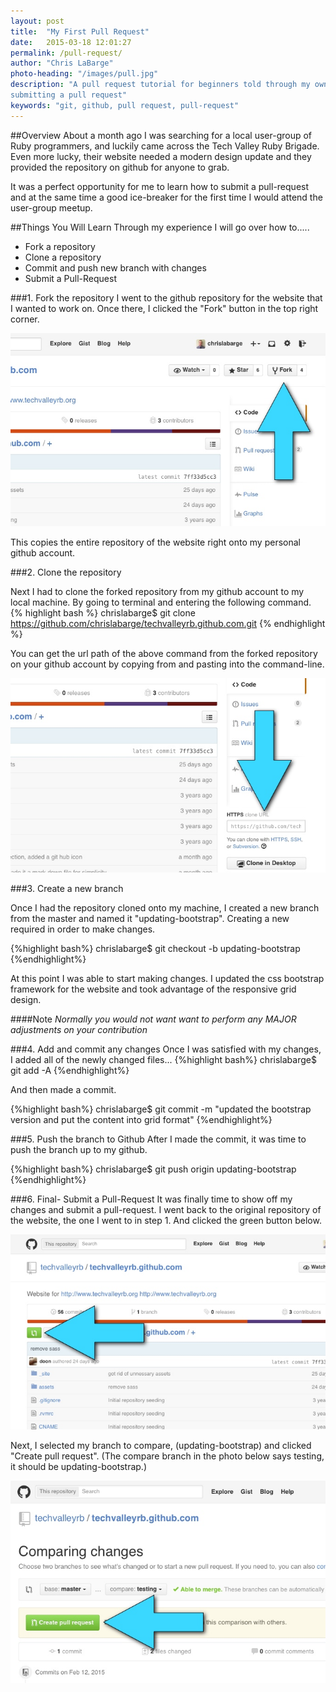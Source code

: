 ```yaml
---
layout: post
title:  "My First Pull Request"
date:   2015-03-18 12:01:27
permalink: /pull-request/
author: "Chris LaBarge"
photo-heading: "/images/pull.jpg"
description: "A pull request tutorial for beginners told through my own first experience with
submitting a pull request"
keywords: "git, github, pull request, pull-request"
---
```


##Overview
About a month ago I was searching for a local user-group of Ruby programmers, 
and luckily came across the Tech Valley Ruby Brigade. Even more lucky, their 
website needed a modern design update and they provided the repository on github 
for anyone to grab.  

It was a perfect opportunity for me to learn how to submit a pull-request and at
the same time a good ice-breaker for the first time I would attend the user-group 
meetup.  

##Things You Will Learn
Through my experience I will go over how to.....

- Fork a repository
- Clone a repository
- Commit and push new branch with changes
- Submit a Pull-Request

 
###1. Fork the repository
I went to the github repository for the website that I wanted to work on. Once
there, I clicked the "Fork" button in the top right corner.  

![Fork Screen Shot](/images/fork.jpg)

This copies the entire repository of the website right onto my personal github
account.

###2. Clone the repository

Next I had to clone the forked repository from my github account to my local
machine. By going to terminal and entering the following command.
{% highlight bash %}
	chrislabarge$ git clone https://github.com/chrislabarge/techvalleyrb.github.com.git
{% endhighlight %}

You can get the url path of the above command from the forked repository on your 
github account by copying from and pasting into the command-line.

![Url Path ](/images/clone.jpg)

###3. Create a new branch

Once I had the repository cloned onto my machine, I created a new branch
from the master and named it "updating-bootstrap". Creating a new required in 
order to make changes.

{%highlight bash%}
	chrislabarge$ git checkout -b updating-bootstrap
{%endhighlight%}

At this point I was able to start making changes. I updated the css bootstrap 
framework for the website and took advantage of the responsive grid design.  

####Note 
*Normally you would not want  want to perform any MAJOR adjustments on your contribution*

###4. Add and commit any changes
Once I was satisfied with my changes, I added all of the newly changed files...
{%highlight bash%}
	chrislabarge$ git add -A 
{%endhighlight%}

And then made a commit.

{%highlight bash%}
	chrislabarge$ git commit -m "updated the bootstrap version and put the content into grid format" 
{%endhighlight%}

###5. Push the branch to Github
After I made the commit, it was time to push the branch up to my github.

{%highlight bash%}
	chrislabarge$ git push origin updating-bootstrap 
{%endhighlight%}

###6. Final- Submit a Pull-Request
It was finally time to show off my changes and submit a pull-request.  I went back
to the original repository of the website, the one I went to in step 1. And
clicked the green button below. 

![Pull-Icon Screen Shot](/images/compare-pull.jpg)

Next, I selected my branch to compare, (updating-bootstrap) and clicked 
"Create pull request".
(The compare branch in the photo below says testing, it should be updating-bootstrap.)

![Fork Screen Shot](/images/pull.jpg)